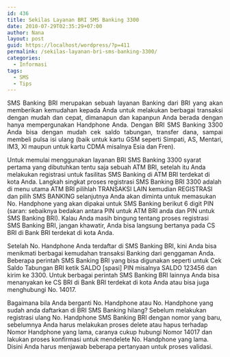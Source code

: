 ```yaml
---
id: 436
title: Sekilas Layanan BRI SMS Banking 3300
date: 2010-07-29T02:35:29+07:00
author: Nana
layout: post
guid: https://localhost/wordpress/?p=411
permalink: /sekilas-layanan-bri-sms-banking-3300/
categories:
  - Informasi
tags:
  - SMS
  - Tips
---
```

<p style="text-align: justify;">
  SMS Banking BRI merupakan sebuah layanan Banking dari BRI yang akan memberikan kemudahan kepada Anda untuk melakukan berbagai transaksi dengan mudah dan cepat, dimanapun dan kapanpun Anda berada dengan hanya mempergunakan Handphone Anda. Dengan BRI SMS Banking 3300 Anda bisa dengan mudah cek saldo tabungan, transfer dana, sampai membeli pulsa isi ulang (baik untuk kartu GSM seperti Simpati, AS, Mentari, IM3, Xl maupun untuk kartu CDMA misalnya Esia dan Fren).
</p>

Untuk memulai menggunakan layanan BRI SMS Banking 3300 syarat pertama yang dibutuhkan tentu saja sebuah ATM BRI, setelah itu Anda melakukan registrasi untuk fasilitas SMS Banking di ATM BRI terdekat di kota Anda. Langkah singkat proses registrasi SMS Banking BRI 3300 adalah di menu utama ATM BRI pilihlah TRANSAKSI LAIN kemudian REGISTRASI dan pilih SMS BANKING selanjutnya Anda akan diminta untuk memasukan No. Handphone yang akan dipakai untuk SMS Banking berikut 6 digit PIN (saran: sebaiknya bedakan antara PIN untuk ATM BRI anda dan PIN untuk SMS Banking BRI). Kalau Anda masih bingung tentang proses registrasi SMS Banking BRI, jangan khawatir, Anda bisa langsung bertanya pada CS BRI di Bank BRI terdekat di kota Anda.

Setelah No. Handphone Anda terdaftar di SMS Banking BRI, kini Anda bisa menikmati berbagai kemudahan transaksi Banking dari genggaman Anda. Beberapa perintah SMS Banking BRI yang bisa digunakan seperti untuk Cek Saldo Tabungan BRI ketik SALDO [spasi] PIN misalnya SALDO 123456 dan kirim ke 3300. Untuk berbagai perintah SMS Banking BRI lainnya Anda bisa menanyakan ke CS BRI di Bank BRI terdekat di kota Anda atau bisa juga menghubungi No. 14017.

Bagaimana bila Anda berganti No. Handphone atau No. Handphone yang sudah anda daftarkan di BRI SMS Banking hilang? Sebelum melakukan registrasi ulang No. Handphone SMS Banking BRI dengan nomor yang baru, sebelumnya Anda harus melakukan proses delete atau hapus terhadap Nomor Handphone yang lama, caranya cukup hubungi Nomor 14017 dan lakukan proses konfirmasi untuk mendelete No. Handphone yang lama. Disini Anda harus menjawab beberapa pertanyaan untuk proses validasi.